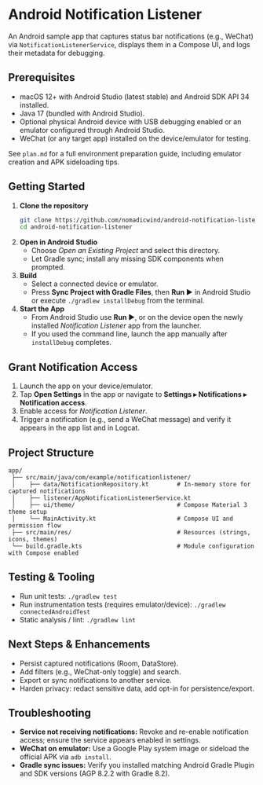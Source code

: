 # Android Notification Listener

An Android sample app that captures status bar notifications (e.g., WeChat) via `NotificationListenerService`, displays them in a Compose UI, and logs their metadata for debugging.

## Prerequisites
- macOS 12+ with Android Studio (latest stable) and Android SDK API 34 installed.
- Java 17 (bundled with Android Studio).
- Optional physical Android device with USB debugging enabled or an emulator configured through Android Studio.
- WeChat (or any target app) installed on the device/emulator for testing.

See `plan.md` for a full environment preparation guide, including emulator creation and APK sideloading tips.

## Getting Started
1. **Clone the repository**
   ```bash
   git clone https://github.com/nomadicwind/android-notification-listener.git
   cd android-notification-listener
   ```
2. **Open in Android Studio**
   - Choose *Open an Existing Project* and select this directory.
   - Let Gradle sync; install any missing SDK components when prompted.
3. **Build**
   - Select a connected device or emulator.
   - Press **Sync Project with Gradle Files**, then **Run ▶** in Android Studio or execute `./gradlew installDebug` from the terminal.
4. **Start the App**
   - From Android Studio use **Run ▶**, or on the device open the newly installed *Notification Listener* app from the launcher.
   - If you used the command line, launch the app manually after `installDebug` completes.

## Grant Notification Access
1. Launch the app on your device/emulator.
2. Tap **Open Settings** in the app or navigate to **Settings ▸ Notifications ▸ Notification access**.
3. Enable access for *Notification Listener*.
4. Trigger a notification (e.g., send a WeChat message) and verify it appears in the app list and in Logcat.

## Project Structure
```
app/
 ├── src/main/java/com/example/notificationlistener/
 │    ├── data/NotificationRepository.kt        # In-memory store for captured notifications
 │    ├── listener/AppNotificationListenerService.kt
 │    ├── ui/theme/                             # Compose Material 3 theme setup
 │    └── MainActivity.kt                       # Compose UI and permission flow
 ├── src/main/res/                              # Resources (strings, icons, themes)
 └── build.gradle.kts                           # Module configuration with Compose enabled
```

## Testing & Tooling
- Run unit tests: `./gradlew test`
- Run instrumentation tests (requires emulator/device): `./gradlew connectedAndroidTest`
- Static analysis / lint: `./gradlew lint`

## Next Steps & Enhancements
- Persist captured notifications (Room, DataStore).
- Add filters (e.g., WeChat-only toggle) and search.
- Export or sync notifications to another service.
- Harden privacy: redact sensitive data, add opt-in for persistence/export.

## Troubleshooting
- **Service not receiving notifications:** Revoke and re-enable notification access; ensure the service appears enabled in settings.
- **WeChat on emulator:** Use a Google Play system image or sideload the official APK via `adb install`.
- **Gradle sync issues:** Verify you installed matching Android Gradle Plugin and SDK versions (AGP 8.2.2 with Gradle 8.2).
